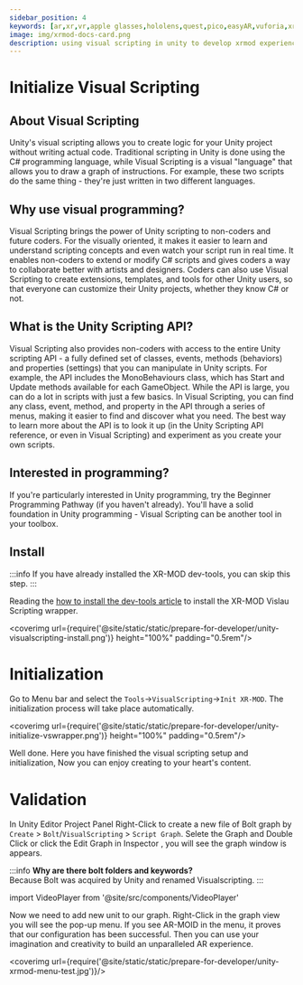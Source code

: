 ```yaml
---
sidebar_position: 4
keywords: [ar,xr,vr,apple glasses,hololens,quest,pico,easyAR,vuforia,xrmod,mod,doc,metaverse,facebook,meta,unity]
image: img/xrmod-docs-card.png
description: using visual scripting in unity to develop xrmod experience case
---
```


# Initialize Visual Scripting

## About Visual Scripting

Unity's visual scripting allows you to create logic for your Unity project without writing actual code. Traditional scripting in Unity is done using the C# programming language, while Visual Scripting is a visual "language" that allows you to draw a graph of instructions. For example, these two scripts do the same thing - they're just written in two different languages.

## Why use visual programming?

Visual Scripting brings the power of Unity scripting to non-coders and future coders. For the visually oriented, it makes it easier to learn and understand scripting concepts and even watch your script run in real time. It enables non-coders to extend or modify C# scripts and gives coders a way to collaborate better with artists and designers. Coders can also use Visual Scripting to create extensions, templates, and tools for other Unity users, so that everyone can customize their Unity projects, whether they know C# or not.

## What is the Unity Scripting API?

Visual Scripting also provides non-coders with access to the entire Unity scripting API - a fully defined set of classes, events, methods (behaviors) and properties (settings) that you can manipulate in Unity scripts. For example, the API includes the MonoBehaviours class, which has Start and Update methods available for each GameObject. While the API is large, you can do a lot in scripts with just a few basics. In Visual Scripting, you can find any class, event, method, and property in the API through a series of menus, making it easier to find and discover what you need. The best way to learn more about the API is to look it up (in the Unity Scripting API reference, or even in Visual Scripting) and experiment as you create your own scripts.

## Interested in programming?

If you're particularly interested in Unity programming, try the Beginner Programming Pathway (if you haven't already). You'll have a solid foundation in Unity programming - Visual Scripting can be another tool in your toolbox.


## Install

:::info
If you have already installed the XR-MOD dev-tools, you can skip this step.
:::

Reading the [how to install the dev-tools article](install-xrmod-dev-tools) to install the XR-MOD Vislau Scripting wrapper.

<coverimg  url={require('@site/static/static/prepare-for-developer/unity-visualscripting-install.png')} height="100%" padding="0.5rem"/>


# Initialization

Go to Menu bar and select the `Tools`->`VisualScripting`->`Init XR-MOD`. The initialization process will take place automatically.

<coverimg  url={require('@site/static/static/prepare-for-developer/unity-initialize-vswrapper.png')} height="100%" padding="0.5rem"/>

Well done. Here you have finished the visual scripting setup and initialization, Now you can enjoy creating to your heart's content.

# Validation

In Unity Editor Project Panel Right-Click to create a new file of Bolt graph by `Create` > `Bolt`/`VisualScripting` > `Script Graph`. Selete the Graph and Double Click or click the Edit Graph in Inspector ,  you will see the graph window is appears.

:::info
**Why are there bolt folders and keywords?**  
Because Bolt was acquired by Unity and renamed Visualscripting.
:::

import VideoPlayer from '@site/src/components/VideoPlayer'

<VideoPlayer src="/static/videos/CreateVisualScripting.mp4" className="custom-video-showcase" />


Now we need to add new unit to our graph. Right-Click  in the graph view you will see the pop-up menu. If you see AR-MOID in the menu, it proves that our configuration has been successful. Then you can use your imagination and creativity to build an unparalleled AR experience.

<coverimg  url={require('@site/static/static/prepare-for-developer/unity-xrmod-menu-test.jpg')}/>
